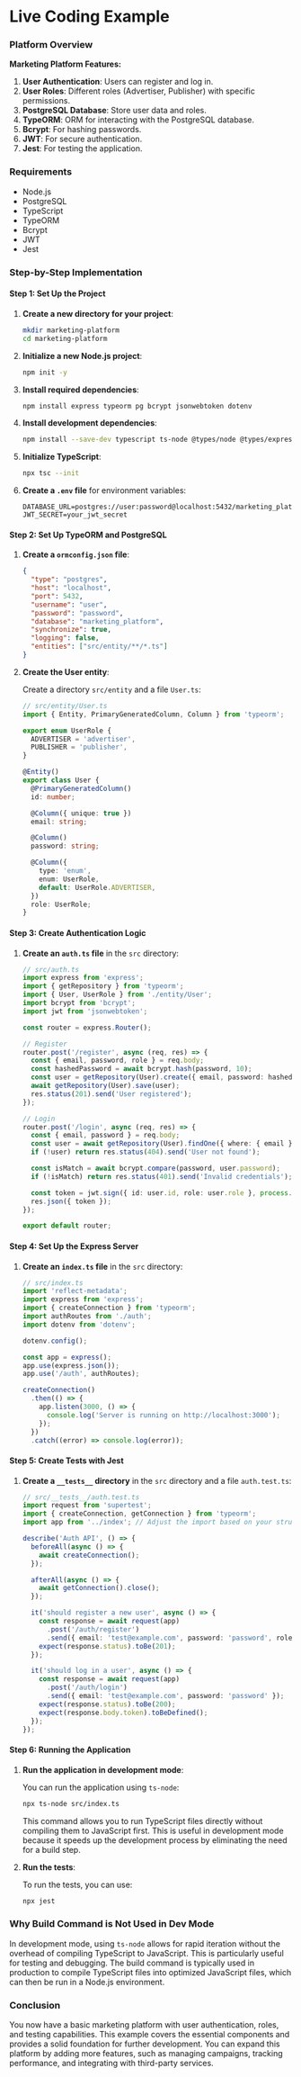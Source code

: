# Live Coding Example

### Platform Overview

**Marketing Platform Features:**
1. **User Authentication**: Users can register and log in.
2. **User Roles**: Different roles (Advertiser, Publisher) with specific permissions.
3. **PostgreSQL Database**: Store user data and roles.
4. **TypeORM**: ORM for interacting with the PostgreSQL database.
5. **Bcrypt**: For hashing passwords.
6. **JWT**: For secure authentication.
7. **Jest**: For testing the application.

### Requirements

- Node.js
- PostgreSQL
- TypeScript
- TypeORM
- Bcrypt
- JWT
- Jest

### Step-by-Step Implementation

#### Step 1: Set Up the Project

1. **Create a new directory for your project**:

   ```bash
   mkdir marketing-platform
   cd marketing-platform
   ```

2. **Initialize a new Node.js project**:

   ```bash
   npm init -y
   ```

3. **Install required dependencies**:

   ```bash
   npm install express typeorm pg bcrypt jsonwebtoken dotenv
   ```

4. **Install development dependencies**:

   ```bash
   npm install --save-dev typescript ts-node @types/node @types/express jest ts-jest @types/jest
   ```

5. **Initialize TypeScript**:

   ```bash
   npx tsc --init
   ```

6. **Create a `.env` file** for environment variables:

   ```plaintext
   DATABASE_URL=postgres://user:password@localhost:5432/marketing_platform
   JWT_SECRET=your_jwt_secret
   ```

#### Step 2: Set Up TypeORM and PostgreSQL

1. **Create a `ormconfig.json` file**:

   ```json
   {
     "type": "postgres",
     "host": "localhost",
     "port": 5432,
     "username": "user",
     "password": "password",
     "database": "marketing_platform",
     "synchronize": true,
     "logging": false,
     "entities": ["src/entity/**/*.ts"]
   }
   ```

2. **Create the User entity**:

   Create a directory `src/entity` and a file `User.ts`:

   ```typescript
   // src/entity/User.ts
   import { Entity, PrimaryGeneratedColumn, Column } from 'typeorm';

   export enum UserRole {
     ADVERTISER = 'advertiser',
     PUBLISHER = 'publisher',
   }

   @Entity()
   export class User {
     @PrimaryGeneratedColumn()
     id: number;

     @Column({ unique: true })
     email: string;

     @Column()
     password: string;

     @Column({
       type: 'enum',
       enum: UserRole,
       default: UserRole.ADVERTISER,
     })
     role: UserRole;
   }
   ```

#### Step 3: Create Authentication Logic

1. **Create an `auth.ts` file** in the `src` directory:

   ```typescript
   // src/auth.ts
   import express from 'express';
   import { getRepository } from 'typeorm';
   import { User, UserRole } from './entity/User';
   import bcrypt from 'bcrypt';
   import jwt from 'jsonwebtoken';

   const router = express.Router();

   // Register
   router.post('/register', async (req, res) => {
     const { email, password, role } = req.body;
     const hashedPassword = await bcrypt.hash(password, 10);
     const user = getRepository(User).create({ email, password: hashedPassword, role });
     await getRepository(User).save(user);
     res.status(201).send('User registered');
   });

   // Login
   router.post('/login', async (req, res) => {
     const { email, password } = req.body;
     const user = await getRepository(User).findOne({ where: { email } });
     if (!user) return res.status(404).send('User not found');

     const isMatch = await bcrypt.compare(password, user.password);
     if (!isMatch) return res.status(401).send('Invalid credentials');

     const token = jwt.sign({ id: user.id, role: user.role }, process.env.JWT_SECRET!, { expiresIn: '1h' });
     res.json({ token });
   });

   export default router;
   ```

#### Step 4: Set Up the Express Server

1. **Create an `index.ts` file** in the `src` directory:

   ```typescript
   // src/index.ts
   import 'reflect-metadata';
   import express from 'express';
   import { createConnection } from 'typeorm';
   import authRoutes from './auth';
   import dotenv from 'dotenv';

   dotenv.config();

   const app = express();
   app.use(express.json());
   app.use('/auth', authRoutes);

   createConnection()
     .then(() => {
       app.listen(3000, () => {
         console.log('Server is running on http://localhost:3000');
       });
     })
     .catch((error) => console.log(error));
   ```

#### Step 5: Create Tests with Jest

1. **Create a `__tests__` directory** in the `src` directory and a file `auth.test.ts`:

   ```typescript
   // src/__tests__/auth.test.ts
   import request from 'supertest';
   import { createConnection, getConnection } from 'typeorm';
   import app from '../index'; // Adjust the import based on your structure

   describe('Auth API', () => {
     beforeAll(async () => {
       await createConnection();
     });

     afterAll(async () => {
       await getConnection().close();
     });

     it('should register a new user', async () => {
       const response = await request(app)
         .post('/auth/register')
         .send({ email: 'test@example.com', password: 'password', role: 'advertiser' });
       expect(response.status).toBe(201);
     });

     it('should log in a user', async () => {
       const response = await request(app)
         .post('/auth/login')
         .send({ email: 'test@example.com', password: 'password' });
       expect(response.status).toBe(200);
       expect(response.body.token).toBeDefined();
     });
   });
   ```

#### Step 6: Running the Application

1. **Run the application in development mode**:

   You can run the application using `ts-node`:

   ```bash
   npx ts-node src/index.ts
   ```

   This command allows you to run TypeScript files directly without compiling them to JavaScript first. This is useful in development mode because it speeds up the development process by eliminating the need for a build step.

2. **Run the tests**:

   To run the tests, you can use:

   ```bash
   npx jest
   ```

### Why Build Command is Not Used in Dev Mode

In development mode, using `ts-node` allows for rapid iteration without the overhead of compiling TypeScript to JavaScript. This is particularly useful for testing and debugging. The build command is typically used in production to compile TypeScript files into optimized JavaScript files, which can then be run in a Node.js environment.

### Conclusion

You now have a basic marketing platform with user authentication, roles, and testing capabilities. This example covers the essential components and provides a solid foundation for further development. You can expand this platform by adding more features, such as managing campaigns, tracking performance, and integrating with third-party services.
